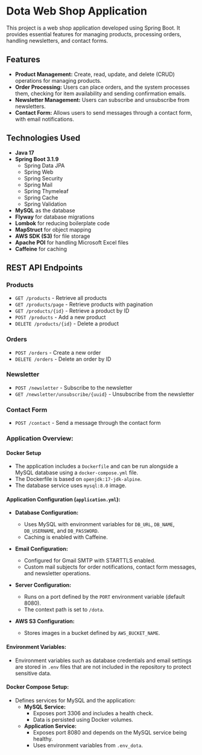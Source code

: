 # Dota Web Shop Application

This project is a web shop application developed using Spring Boot. It provides essential features for managing products, processing orders, handling newsletters, and contact forms.

## Features

- **Product Management:** Create, read, update, and delete (CRUD) operations for managing products.
- **Order Processing:** Users can place orders, and the system processes them, checking for item availability and sending confirmation emails.
- **Newsletter Management:** Users can subscribe and unsubscribe from newsletters.
- **Contact Form:** Allows users to send messages through a contact form, with email notifications.

## Technologies Used

- **Java 17**
- **Spring Boot 3.1.9**
  - Spring Data JPA
  - Spring Web
  - Spring Security
  - Spring Mail
  - Spring Thymeleaf
  - Spring Cache
  - Spring Validation
- **MySQL** as the database
- **Flyway** for database migrations
- **Lombok** for reducing boilerplate code
- **MapStruct** for object mapping
- **AWS SDK (S3)** for file storage
- **Apache POI** for handling Microsoft Excel files
- **Caffeine** for caching

## REST API Endpoints

### Products
- `GET /products` - Retrieve all products
- `GET /products/page` - Retrieve products with pagination
- `GET /products/{id}` - Retrieve a product by ID
- `POST /products` - Add a new product
- `DELETE /products/{id}` - Delete a product

### Orders
- `POST /orders` - Create a new order
- `DELETE /orders` - Delete an order by ID

### Newsletter
- `POST /newsletter` - Subscribe to the newsletter
- `GET /newsletter/unsubscribe/{uuid}` - Unsubscribe from the newsletter

### Contact Form
- `POST /contact` - Send a message through the contact form

### **Application Overview:**

#### **Docker Setup**
- The application includes a `Dockerfile` and can be run alongside a MySQL database using a `docker-compose.yml` file.
- The Dockerfile is based on `openjdk:17-jdk-alpine`.
- The database service uses `mysql:8.0` image.

#### **Application Configuration (`application.yml`):**
- **Database Configuration:**
  - Uses MySQL with environment variables for `DB_URL`, `DB_NAME`, `DB_USERNAME`, and `DB_PASSWORD`.
  - Caching is enabled with Caffeine.

- **Email Configuration:**
  - Configured for Gmail SMTP with STARTTLS enabled.
  - Custom mail subjects for order notifications, contact form messages, and newsletter operations.

- **Server Configuration:**
  - Runs on a port defined by the `PORT` environment variable (default 8080).
  - The context path is set to `/dota`.

- **AWS S3 Configuration:**
  - Stores images in a bucket defined by `AWS_BUCKET_NAME`.

#### **Environment Variables:**
- Environment variables such as database credentials and email settings are stored in `.env` files that are not included in the repository to protect sensitive data.

#### **Docker Compose Setup:**
- Defines services for MySQL and the application:
  - **MySQL Service:**
    - Exposes port 3306 and includes a health check.
    - Data is persisted using Docker volumes.
  - **Application Service:**
    - Exposes port 8080 and depends on the MySQL service being healthy.
    - Uses environment variables from `.env_dota`.
